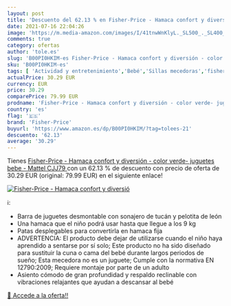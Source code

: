 ```yaml
---
layout: post
title: 'Descuento del 62.13 % en Fisher-Price - Hamaca confort y diversió'
date: 2021-07-16 22:04:26
image: 'https://m.media-amazon.com/images/I/41tnwWnKlyL._SL500_._SL400_.jpg'
comments: true
category: ofertas
author: 'tole.es'
slug: 'B00PI0HKIM-es Fisher-Price - Hamaca confort y diversión - color verde-...'
sku: 'B00PI0HKIM-es'
tags: [ 'Actividad y entretenimiento','Bebé','Sillas mecedoras','fisher-price','juguetes','mattel', ]
actualPrice: 30.29 EUR
currency: EUR
price: 30.29
comparePrice: 79.99 EUR
prodname: 'Fisher-Price - Hamaca confort y diversión - color verde- juguetes bebe -  Mattel CJJ79 '
country: 'es'
flag: '🇪🇸'
brand: 'Fisher-Price'
buyurl: 'https://www.amazon.es/dp/B00PI0HKIM/?tag=tolees-21'
descuento: '62.13'
average: '30.29'
---
```


Tienes [Fisher-Price - Hamaca confort y diversión - color verde- juguetes bebe -  Mattel CJJ79 ](https://www.amazon.es/dp/B00PI0HKIM/?tag=tolees-21) con un 62.13 % de descuento con precio de oferta de 30.29 EUR (original: 79.99 EUR) en el siguiente enlace!

[![Fisher-Price - Hamaca confort y diversió](https://m.media-amazon.com/images/I/41tnwWnKlyL._SL500_._SL400_.jpg)](https://www.amazon.es/dp/B00PI0HKIM/?tag=tolees-21)

ℹ️:

- Barra de juguetes desmontable con sonajero de tucán y pelotita de león
- Una hamaca que el niño podrá usar hasta que llegue a los 9 kg
- Patas desplegables para convertirla en hamaca fija
- ADVERTENCIA: El producto debe dejar de utilizarse cuando el niño haya aprendido a sentarse por sí solo; Este producto no ha sido diseñado para sustituir la cuna o cama del bebé durante largos periodos de sueño; Esta mecedora no es un juguete; Cumple con la normativa EN 12790:2009; Requiere montaje por parte de un adulto
- Asiento cómodo de gran profundidad y respaldo reclinable con vibraciones relajantes que ayudan a descansar al bebé

[🛒 Accede a la oferta!!](https://www.amazon.es/dp/B00PI0HKIM/?tag=tolees-21)
